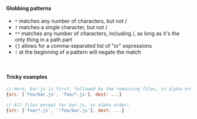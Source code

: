 #### Globbing patterns

* ```*``` matches any number of characters, but not /
* ```?``` matches a single character, but not /
* ```**``` matches any number of characters, including /, as long as it's the only thing in a path part
* ```{}``` allows for a comma-separated list of "or" expressions
* ```!``` at the beginning of a pattern will negate the match

<br>

#### Tricky examples
```javascript
// Here, bar.js is first, followed by the remaining files, in alpha order:
{src: ['foo/bar.js', 'foo/*.js'], dest: ...}

// All files except for bar.js, in alpha order:
{src: ['foo/*.js', '!foo/bar.js'], dest: ...}
```
